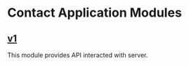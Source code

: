 # Contact Application Modules

## [v1](v1/README.md)

This module provides API interacted with server.
